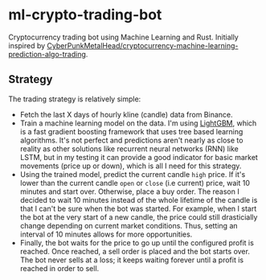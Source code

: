 # ml-crypto-trading-bot
Cryptocurrency trading bot using Machine Learning and Rust. Initially inspired by [CyberPunkMetalHead/cryptocurrency-machine-learning-prediction-algo-trading](https://github.com/CyberPunkMetalHead/cryptocurrency-machine-learning-prediction-algo-trading).

## Strategy
The trading strategy is relatively simple:
- Fetch the last X days of hourly kline (candle) data from Binance.
- Train a machine learning model on the data. I'm using [LightGBM](https://lightgbm.readthedocs.io/en/v3.3.2/), which is a fast gradient boosting framework that uses tree based learning algorithms. It's not perfect and predictions aren't nearly as close to reality as other solutions like recurrent neural networks (RNN) like LSTM, but in my testing it can provide a good indicator for basic market movements (price up or down), which is all I need for this strategy.
-  Using the trained model, predict the current candle `high` price. If it's lower than the current candle `open` or `close` (i.e current) price, wait 10 minutes and start over. Otherwise, place a buy order. The reason I decided to wait 10 minutes instead of the whole lifetime of the candle is that I can't be sure when the bot was started. For example, when I start the bot at the very start of a new candle, the price could still drasticially change depending on current market conditions. Thus, setting an interval of 10 minutes allows for more opportunities.
- Finally, the bot waits for the price to go up until the configured profit is reached. Once reached, a sell order is placed and the bot starts over. The bot never sells at a loss; it keeps waiting forever until a profit is reached in order to sell.
